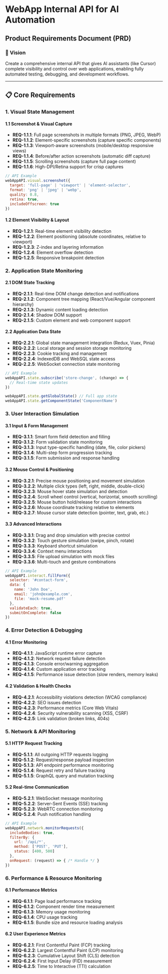 # WebApp Internal API for AI Automation
## Product Requirements Document (PRD)

### 🎯 **Vision**
Create a comprehensive internal API that gives AI assistants (like Cursor) complete visibility and control over web applications, enabling fully automated testing, debugging, and development workflows.

---

## 📋 **Core Requirements**

### **1. Visual State Management**

#### **1.1 Screenshot & Visual Capture**
- **REQ-1.1.1**: Full page screenshots in multiple formats (PNG, JPEG, WebP)
- **REQ-1.1.2**: Element-specific screenshots (capture specific components)
- **REQ-1.1.3**: Viewport-aware screenshots (mobile/desktop responsive views)
- **REQ-1.1.4**: Before/after action screenshots (automatic diff capture)
- **REQ-1.1.5**: Scrolling screenshots (capture full page content)
- **REQ-1.1.6**: High-DPI/Retina support for crisp captures

```javascript
// API Example
webAppAPI.visual.screenshot({
  target: 'full-page' | 'viewport' | 'element-selector',
  format: 'png' | 'jpeg' | 'webp',
  quality: 0.8,
  retina: true,
  includeOffscreen: true
})
```

#### **1.2 Element Visibility & Layout**
- **REQ-1.2.1**: Real-time element visibility detection
- **REQ-1.2.2**: Element positioning (absolute coordinates, relative to viewport)
- **REQ-1.2.3**: Z-index and layering information
- **REQ-1.2.4**: Element overflow detection
- **REQ-1.2.5**: Responsive breakpoint detection

### **2. Application State Monitoring**

#### **2.1 DOM State Tracking**
- **REQ-2.1.1**: Real-time DOM change detection and notifications
- **REQ-2.1.2**: Component tree mapping (React/Vue/Angular component hierarchy)
- **REQ-2.1.3**: Dynamic content loading detection
- **REQ-2.1.4**: Shadow DOM support
- **REQ-2.1.5**: Custom element and web component support

#### **2.2 Application Data State**
- **REQ-2.2.1**: Global state management integration (Redux, Vuex, Pinia)
- **REQ-2.2.2**: Local storage and session storage monitoring
- **REQ-2.2.3**: Cookie tracking and management
- **REQ-2.2.4**: IndexedDB and WebSQL state access
- **REQ-2.2.5**: WebSocket connection state monitoring

```javascript
// API Example
webAppAPI.state.subscribe('store-change', (change) => {
  // Real-time state updates
})

webAppAPI.state.getGlobalState() // Full app state
webAppAPI.state.getComponentState('ComponentName')
```

### **3. User Interaction Simulation**

#### **3.1 Input & Form Management**
- **REQ-3.1.1**: Smart form field detection and filling
- **REQ-3.1.2**: Form validation state monitoring
- **REQ-3.1.3**: Input type-specific handling (date, file, color pickers)
- **REQ-3.1.4**: Multi-step form progression tracking
- **REQ-3.1.5**: Form submission and response handling

#### **3.2 Mouse Control & Positioning**
- **REQ-3.2.1**: Precise mouse positioning and movement simulation
- **REQ-3.2.2**: Multiple click types (left, right, middle, double-click)
- **REQ-3.2.3**: Mouse hover state simulation and detection
- **REQ-3.2.4**: Scroll wheel control (vertical, horizontal, smooth scrolling)
- **REQ-3.2.5**: Mouse button hold/release for custom interactions
- **REQ-3.2.6**: Mouse coordinate tracking relative to elements
- **REQ-3.2.7**: Mouse cursor state detection (pointer, text, grab, etc.)

#### **3.3 Advanced Interactions**
- **REQ-3.3.1**: Drag and drop simulation with precise control
- **REQ-3.3.2**: Touch gesture simulation (swipe, pinch, rotate)
- **REQ-3.3.3**: Keyboard shortcut simulation
- **REQ-3.3.4**: Context menu interactions
- **REQ-3.3.5**: File upload simulation with mock files
- **REQ-3.3.6**: Multi-touch and gesture combinations

```javascript
// API Example
webAppAPI.interact.fillForm({
  selector: '#contact-form',
  data: {
    name: 'John Doe',
    email: 'john@example.com',
    file: 'mock-resume.pdf'
  },
  validateEach: true,
  submitOnComplete: false
})
```

### **4. Error Detection & Debugging**

#### **4.1 Error Monitoring**
- **REQ-4.1.1**: JavaScript runtime error capture
- **REQ-4.1.2**: Network request failure detection
- **REQ-4.1.3**: Console error/warning aggregation
- **REQ-4.1.4**: Custom application error tracking
- **REQ-4.1.5**: Performance issue detection (slow renders, memory leaks)

#### **4.2 Validation & Health Checks**
- **REQ-4.2.1**: Accessibility violations detection (WCAG compliance)
- **REQ-4.2.2**: SEO issues detection
- **REQ-4.2.3**: Performance metrics (Core Web Vitals)
- **REQ-4.2.4**: Security vulnerability scanning (XSS, CSRF)
- **REQ-4.2.5**: Link validation (broken links, 404s)

### **5. Network & API Monitoring**

#### **5.1 HTTP Request Tracking**
- **REQ-5.1.1**: All outgoing HTTP requests logging
- **REQ-5.1.2**: Request/response payload inspection
- **REQ-5.1.3**: API endpoint performance monitoring
- **REQ-5.1.4**: Request retry and failure tracking
- **REQ-5.1.5**: GraphQL query and mutation tracking

#### **5.2 Real-time Communication**
- **REQ-5.2.1**: WebSocket message monitoring
- **REQ-5.2.2**: Server-Sent Events (SSE) tracking
- **REQ-5.2.3**: WebRTC connection monitoring
- **REQ-5.2.4**: Push notification handling

```javascript
// API Example
webAppAPI.network.monitorRequests({
  includeBodies: true,
  filterBy: {
    url: '/api/*',
    method: ['POST', 'PUT'],
    status: [400, 500]
  },
  onRequest: (request) => { /* Handle */ }
})
```

### **6. Performance & Resource Monitoring**

#### **6.1 Performance Metrics**
- **REQ-6.1.1**: Page load performance tracking
- **REQ-6.1.2**: Component render time measurement
- **REQ-6.1.3**: Memory usage monitoring
- **REQ-6.1.4**: CPU usage tracking
- **REQ-6.1.5**: Bundle size and resource loading analysis

#### **6.2 User Experience Metrics**
- **REQ-6.2.1**: First Contentful Paint (FCP) tracking
- **REQ-6.2.2**: Largest Contentful Paint (LCP) monitoring
- **REQ-6.2.3**: Cumulative Layout Shift (CLS) detection
- **REQ-6.2.4**: First Input Delay (FID) measurement
- **REQ-6.2.5**: Time to Interactive (TTI) calculation
